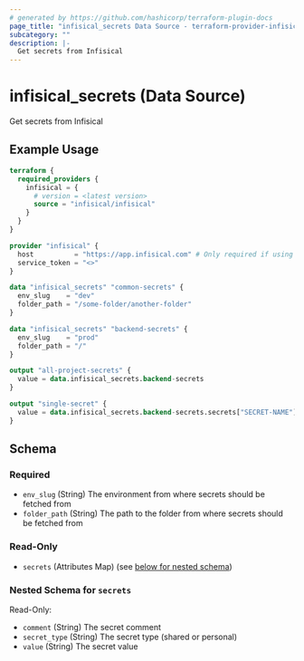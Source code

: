 ```yaml
---
# generated by https://github.com/hashicorp/terraform-plugin-docs
page_title: "infisical_secrets Data Source - terraform-provider-infisical"
subcategory: ""
description: |-
  Get secrets from Infisical
---
```


# infisical_secrets (Data Source)

Get secrets from Infisical

## Example Usage

```terraform
terraform {
  required_providers {
    infisical = {
      # version = <latest version>
      source = "infisical/infisical"
    }
  }
}

provider "infisical" {
  host          = "https://app.infisical.com" # Only required if using self hosted instance of Infisical, default is https://app.infisical.com
  service_token = "<>"
}

data "infisical_secrets" "common-secrets" {
  env_slug    = "dev"
  folder_path = "/some-folder/another-folder"
}

data "infisical_secrets" "backend-secrets" {
  env_slug    = "prod"
  folder_path = "/"
}

output "all-project-secrets" {
  value = data.infisical_secrets.backend-secrets
}

output "single-secret" {
  value = data.infisical_secrets.backend-secrets.secrets["SECRET-NAME"]
}
```

<!-- schema generated by tfplugindocs -->
## Schema

### Required

- `env_slug` (String) The environment from where secrets should be fetched from
- `folder_path` (String) The path to the folder from where secrets should be fetched from

### Read-Only

- `secrets` (Attributes Map) (see [below for nested schema](#nestedatt--secrets))

<a id="nestedatt--secrets"></a>
### Nested Schema for `secrets`

Read-Only:

- `comment` (String) The secret comment
- `secret_type` (String) The secret type (shared or personal)
- `value` (String) The secret value
